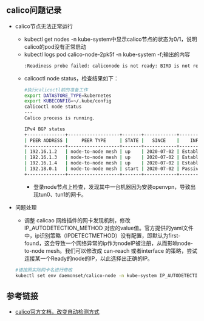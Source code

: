 ## calico问题记录
- calico节点无法正常运行
  - kubectl get nodes -n kube-system中显示calico节点的状态为0/1，说明calico的pod没有正常启动
  - kubectl logs pod calico-node-2pk5f -n kube-system -f;输出的内容
    ```bash
    :Readiness probe failed: caliconode is not ready: BIRD is not ready: BGP not established with 192.18.0.1
    ```
  - calicoctl node status，检查结果如下：
    ```bash
    #执行calicoctl前的准备工作
    export DATASTORE_TYPE=kubernetes
    export KUBECONFIG=~/.kube/config
    calicoctl node status
    ---
    Calico process is running.

    IPv4 BGP status
    +--------------+-------------------+-------+------------+-------------+
    | PEER ADDRESS |     PEER TYPE     | STATE |   SINCE    |    INFO     |
    +--------------+-------------------+-------+------------+-------------+
    | 192.16.1.2   | node-to-node mesh | up    | 2020-07-02 | Established |
    | 192.16.1.3   | node-to-node mesh | up    | 2020-07-02 | Established |
    | 192.16.1.4   | node-to-node mesh | up    | 2020-07-02 | Established |
    | 192.18.0.1   | node-to-node mesh | start | 2020-07-02 | Passive     |
    +--------------+-------------------+-------+------------+-------------+
    ```
    - 登录node节点上检查，发现其中一台机器因为安装openvpn，导致出现tun0、tun1的网卡。

- 问题处理
  - 调整 calicao 网络插件的网卡发现机制，修改 IP_AUTODETECTION_METHOD 对应的value值。官方提供的yaml文件中，ip识别策略（IPDETECTMETHOD）没有配置，即默认为first-found，这会导致一个网络异常的ip作为nodeIP被注册，从而影响node-to-node mesh。我们可以修改成 can-reach 或者interface 的策略，尝试连接某一个Ready的node的IP，以此选择出正确的IP。
  ```bash
  #请按照实际网卡名进行修改
  kubectl set env daemonset/calico-node -n kube-system IP_AUTODETECTION_METHOD=interface=eth.*
  ```

## 参考链接
- [calico官方文档，改变自动检测方式](https://docs.projectcalico.org/networking/ip-autodetection#change-the-autodetection-method)